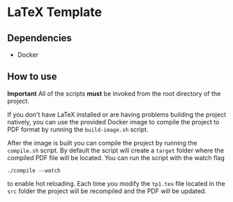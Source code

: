 # LaTeX Template

## Dependencies

- Docker

## How to use

**Important** All of the scripts **must** be invoked from the root directory of the project.

If you don't have LaTeX installed or are having problems building the project natively, you can use
the provided Docker image to compile the project to PDF format by running the `build-image.sh` script.

After the image is built you can compile the project
by running the `compile.sh` script. By default the script will create a `target` folder where the compiled PDF file will be located. You can run the script with the watch flag

    ./compile --watch

to enable hot reloading. Each time you modify the `tp1.tex` file located in the `src` folder the project will be recompiled and the PDF will be updated.
